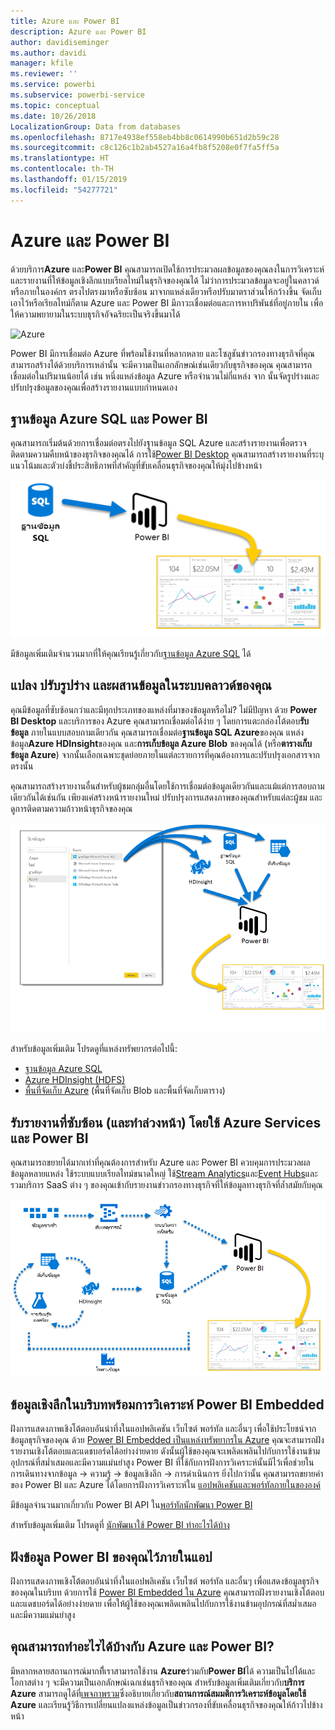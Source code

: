 ```yaml
---
title: Azure และ Power BI
description: Azure และ Power BI
author: davidiseminger
ms.author: davidi
manager: kfile
ms.reviewer: ''
ms.service: powerbi
ms.subservice: powerbi-service
ms.topic: conceptual
ms.date: 10/26/2018
LocalizationGroup: Data from databases
ms.openlocfilehash: 8717e4938ef558eb4bb8c0614990b651d2b59c28
ms.sourcegitcommit: c8c126c1b2ab4527a16a4fb8f5208e0f7fa5ff5a
ms.translationtype: HT
ms.contentlocale: th-TH
ms.lasthandoff: 01/15/2019
ms.locfileid: "54277721"
---
```

# <a name="azure-and-power-bi"></a>Azure และ Power BI

ด้วยบริการ**Azure** และ**Power BI** คุณสามารถเปิดใช้การประมวลผลข้อมูลของคุณลงในการวิเคราะห์และรายงานที่ให้ข้อมูลเชิงลึกแบบเรียลไทม์ในธุรกิจของคุณได้ ไม่ว่าการประมวลข้อมูลจะอยู่ในคลาวด์หรือภายในองค์กร ตรงไปตรงมาหรือซับซ้อน มาจากแหล่งเดียวหรือปรับมาตราส่วนให้กว้างขึ้น จัดเก็บเอาไว้หรือเรียลไทม์ก็ตาม Azure และ Power BI มีภาวะเชื่อมต่อและการหาปริพันธ์ที่อยู่ภายใน เพื่อให้ความพยายามในระบบธุรกิจอัจฉริยะเป็นจริงขึ้นมาได้

![Azure](media/service-azure-and-power-bi/azure_1.png)

Power BI มีการเชื่อมต่อ Azure ที่พร้อมใช้งานที่หลากหลาย และโซลูชันข่าวกรองทางธุรกิจที่คุณสามารถสร้างได้ด้วยบริการเหล่านั้น จะมีความเป็นเอกลักษณ์เช่นเดียวกับธุรกิจของคุณ คุณสามารถเชื่อมต่อในปริมานน้อยได้ เช่น หนึ่งแหล่งข้อมูล Azure หรือจำนวนไม่กี่แหล่ง จาก นั้นจัดรูปร่างและปรับปรุงข้อมูลของคุณเพื่อสร้างรายงานแบบกำหนดเอง

## <a name="azure-sql-database-and-power-bi"></a>ฐานข้อมูล Azure SQL และ Power BI

คุณสามารถเริ่มต้นด้วยการเชื่อมต่อตรงไปยังฐานข้อมูล SQL Azure และสร้างรายงานเพื่อตรวจติดตามความคืบหน้าของธุรกิจของคุณได้ การใช้[Power BI Desktop](desktop-getting-started.md) คุณสามารถสร้างรายงานที่ระบุแนวโน้มและตัวบ่งชี้ประสิทธิภาพที่สำคัญที่ขับเคลื่อนธุรกิจของคุณให้มุ่งไปข้างหน้า

![SQL ไปยัง PBI](media/service-azure-and-power-bi/azure_2_sqltopbi.png)

มีข้อมูลเพิ่มเติมจำนวนมากที่ให้คุณเรียนรู้เกี่ยวกับ[ฐานข้อมูล Azure SQL](http://azure.microsoft.com/services/sql-database/) ได้

## <a name="transform-shape-and-merge-your-cloud-data"></a>แปลง ปรับรูปร่าง และผสานข้อมูลในระบบคลาวด์ของคุณ

คุณมีข้อมูลที่ซับซ้อนกว่าและมีทุกประเภทของแหล่งที่มาของข้อมูลหรือไม่? ไม่มีปัญหา ด้วย **Power BI Desktop** และบริการของ Azure คุณสามารถเชื่อมต่อได้ง่าย ๆ โดยการแตะกล่องโต้ตอบ**รับข้อมูล** ภายในแบบสอบถามเดียวกัน คุณสามารถเชื่อมต่อ**ฐานข้อมูล SQL Azure**ของคุณ แหล่งข้อมูล**Azure HDInsight**ของคุณ และ**การเก็บข้อมูล Azure Blob** ของคุณได้ (หรือ**ตารางเก็บข้อมูล Azure**) จากนั้นเลือกเฉพาะชุดย่อยภายในแต่ละรายการที่คุณต้องการและปรับปรุงเอกสารจากตรงนั้น

คุณสามารถสร้างรายงานอื่นสำหรับผู้ชมกลุ่มอื่นโดยใช้การเชื่อมต่อข้อมูลเดียวกันและแม้แต่การสอบถามเดียวกันได้เช่นกัน เพียงแค่สร้างหน้ารายงานใหม่ ปรับปรุงการแสดงภาพของคุณสำหรับแต่ละผู้ชม และดูการติดตามความก้าวหน้าธุรกิจของคุณ

![Multiple ไปยัง PBI](media/service-azure-and-power-bi/azure_3_multipletopbi.png)

สำหรับข้อมูลเพิ่มเติม โปรดดูที่แหล่งทรัพยากรต่อไปนี้:

* [ฐานข้อมูล Azure SQL](http://azure.microsoft.com/services/sql-database/)
* [Azure HDInsight (HDFS)](http://azure.microsoft.com/services/hdinsight/)
* [พื้นที่จัดเก็บ Azure](http://azure.microsoft.com/services/storage/) (พื้นที่จัดเก็บ Blob และพื้นที่จัดเก็บตาราง)

## <a name="get-complex-and-ahead-using-azure-services-and-power-bi"></a>รับรายงานที่ซับซ้อน (และทำล่วงหน้า) โดยใช้ Azure Services และ Power BI

คุณสามารถขยายได้มากเท่าที่คุณต้องการสำหรับ Azure และ Power BI ควบคุมการประมวลผลข้อมูลหลายแหล่ง ใช้ระบบแบบเรียลไทม์ขนาดใหญ่ ใช้[Stream Analytics](http://azure.microsoft.com/services/stream-analytics/)และ[Event Hubs](http://azure.microsoft.com/services/event-hubs/)และรวมบริการ SaaS ต่าง ๆ ของคุณเข้ากับรายงานข่าวกรองทางธุรกิจที่ให้ข้อมูลทางธุรกิจที่ล้ำสมัยกับคุณ

![Azure เชิงซ้อน](media/service-azure-and-power-bi/azure_4_complex.png)

## <a name="context-insights-with-power-bi-embedded-analytics"></a>ข้อมูลเชิงลึกในบริบทพร้อมการวิเคราะห์ Power BI Embedded

ฝังการแสดงภาพเชิงโต้ตอบอันน่าทึ่งในแอปพลิเคชัน เว็บไซต์ พอร์ทัล และอื่นๆ เพื่อใช้ประโยชน์จากข้อมูลธุรกิจของคุณ ด้วย [Power BI Embedded เป็นแหล่งทรัพยากรใน Azure](https://azure.microsoft.com/services/power-bi-embedded/) คุณจะสามารถฝังรายงานเชิงโต้ตอบและแดชบอร์ดได้อย่างง่ายดาย ดังนั้นผู้ใช้ของคุณจะเพลิดเพลินไปกับการใช้งานข้ามอุปกรณ์ที่สม่ำเสมอและมีความแม่นยำสูง  Power BI ที่ใช้กับการฝังการวิเคราะห์นั้นมีไว้เพื่อช่วยในการเดินทางจากข้อมูล -> ความรู้ -> ข้อมูลเชิงลึก -> การดำเนินการ  ยิ่งไปกว่านั้น คุณสามารถขยายค่าของ Power BI และ Azure ได้โดยการฝังการวิเคราะห์ใน [แอปพลิเคชันและพอร์ทัลภายในขององค์](https://powerbi.microsoft.com/en-us/developers/embedded-analytics/organization/)

มีข้อมูลจำนวนมากเกี่ยวกับ Power BI API ใน[พอร์ทัลนักพัฒนา Power BI](http://dev.powerbi.com)

สำหรับข้อมูลเพิ่มเติม โปรดดูที่ [นักพัฒนาใช้ Power BI ทำอะไรได้บ้าง](developer/what-can-you-do.md)

## <a name="embed-your-power-bi-data-within-your-app"></a>ฝังข้อมูล Power BI ของคุณไว้ภายในแอป

ฝังการแสดงภาพเชิงโต้ตอบอันน่าทึ่งในแอปพลิเคชัน เว็บไซต์ พอร์ทัล และอื่นๆ เพื่อแสดงข้อมูลธุรกิจของคุณในบริบท ด้วยการใช้ [Power BI Embedded ใน Azure](https://azure.microsoft.com/services/power-bi-embedded/) คุณสามารถฝังรายงานเชิงโต้ตอบและแดชบอร์ดได้อย่างง่ายดาย เพื่อให้ผู้ใช้ของคุณเพลิดเพลินไปกับการใช้งานข้ามอุปกรณ์ที่สม่ำเสมอและมีความแม่นยำสูง

## <a name="what-could-you-do-with-azure-and-power-bi"></a>คุณสามารถทำอะไรได้บ้างกับ Azure และ Power BI?

มีหลากหลายสถานการณ์มากทีี่เราสามารถใช้งาน **Azure**ร่วมกับ**Power BI**ได้ ความเป็นไปได้และโอกาสต่าง ๆ จะมีความเป็นเอกลักษณ์เฉกเช่นธุรกิจของคุณ สำหรับข้อมูลเพิ่มเติมเกี่ยวกับ**บริการ Azure** สามารถดูได้ที่[เพจภาพรวม](https://docs.microsoft.com/azure/machine-learning/team-data-science-process/plan-your-environment)ซึ่งอธิบายเกี่ยวกับ**สถานการณ์สมมติการวิเคราะห์ข้อมูลโดยใช้ Azure** และเรียนรู้วิธีการเปลี่ยนแปลงแหล่งข้อมูลเป็นข่าวกรองที่ขับเคลื่อนธุรกิจของคุณให้ก้าวไปข้างหน้า
